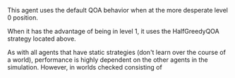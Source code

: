 This agent uses the default QOA behavior when at the more desperate level 0 position.

When it has the advantage of being in level 1, it uses the HalfGreedyQOA strategy located above.

As with all agents that have static strategies (don't learn over the course of a world), performance is highly dependent on the other
agents in the simulation. However, in worlds checked consisting of 
